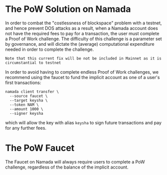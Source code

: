 # The PoW Solution on Namada

In order to combat the "costlessness of blockspace" problem with a testnet, and hence prevent DOS attacks as a result, when a Namada account does not have the required fees to pay for a transaction, the user must complete a Proof of Work challenge. The difficulty of this challenge is a parameter set by governance, and will dictate the (average) computational expenditure needed in order to complete the challenge.

```admonish note
Note that this current fix will be not be included in Mainnet as it is circumstantial to testnet

```

In order to avoid having to complete endless Proof of Work challenges, we recommend using the faucet to fund the implicit account as one of a user's first transactions:

```shell
namada client transfer \
  --source faucet \
  --target keysha \
  --token NAM \
  --amount 1000 \
  --signer keysha
```
which will allow the key with alias `keysha` to sign future transactions and pay for any further fees.


# The PoW Faucet

The Faucet on Namada will always require users to complete a PoW challenge, regardless of the balance of the implicit account.
